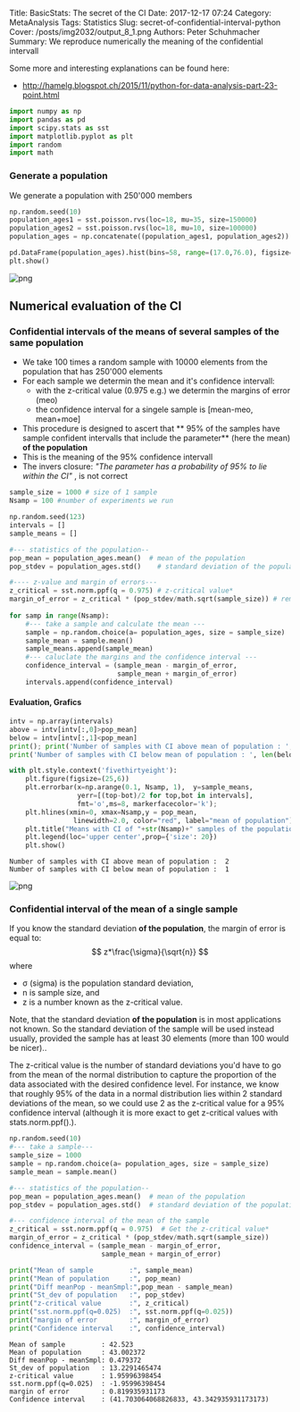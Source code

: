 Title: BasicStats: The secret of the CI
Date: 2017-12-17 07:24
Category: MetaAnalysis
Tags: Statistics
Slug: secret-of-confidential-interval-python
Cover: /posts/img2032/output_8_1.png
Authors: Peter Schuhmacher
Summary: We reproduce numerically the meaning of the confidential intervall

Some more and interesting explanations can be found here:
- http://hamelg.blogspot.ch/2015/11/python-for-data-analysis-part-23-point.html


```python
import numpy as np
import pandas as pd
import scipy.stats as sst
import matplotlib.pyplot as plt
import random
import math
```

### Generate a population
We generate a population with 250'000 members


```python
np.random.seed(10)
population_ages1 = sst.poisson.rvs(loc=18, mu=35, size=150000)
population_ages2 = sst.poisson.rvs(loc=18, mu=10, size=100000)
population_ages = np.concatenate((population_ages1, population_ages2))

pd.DataFrame(population_ages).hist(bins=58, range=(17.0,76.0), figsize=(15,6))
plt.show()
```

![png]({attach}img2032/output_4_0.png)


## Numerical evaluation of the CI
### Confidential intervals of the means of several samples of the same population

- We take 100 times a random sample with 10000 elements from the population that has 250'000 elements
- For each sample we determin the mean and it's confidence intervall:
    - with the z-critical value (0.975 e.g.) we determin the margins of error (meo)
    - the confidence interval for a singele sample is [mean-meo, mean+moe]
- This procedure is designed to ascert that ** 95% of the samples have sample confident intervalls that include the parameter** (here the mean) **of the population**
- This is the meaning of the 95% confidence intervall
- The invers closure: _"The parameter has a probability of 95% to lie within the CI"_ , is not correct



```python
sample_size = 1000 # size of 1 sample
Nsamp = 100 #number of experiments we run

np.random.seed(123)
intervals = []
sample_means = []

#--- statistics of the population--
pop_mean = population_ages.mean()  # mean of the population
pop_stdev = population_ages.std()    # standard deviation of the population

#---- z-value and margin of errors---
z_critical = sst.norm.ppf(q = 0.975) # z-critical value*    
margin_of_error = z_critical * (pop_stdev/math.sqrt(sample_size)) # remains constant !
    
for samp in range(Nsamp):
    #--- take a sample and calculate the mean ---
    sample = np.random.choice(a= population_ages, size = sample_size)
    sample_mean = sample.mean()
    sample_means.append(sample_mean)
    #--- caluclate the margins and the confidence interval ---
    confidence_interval = (sample_mean - margin_of_error,
                           sample_mean + margin_of_error)      
    intervals.append(confidence_interval)
```

#### Evaluation, Grafics


```python
intv = np.array(intervals)
above = intv[intv[:,0]>pop_mean]
below = intv[intv[:,1]<pop_mean]
print(); print('Number of samples with CI above mean of population : ', len(above))
print('Number of samples with CI below mean of population : ', len(below)); print()

with plt.style.context('fivethirtyeight'): 
    plt.figure(figsize=(25,6))
    plt.errorbar(x=np.arange(0.1, Nsamp, 1),  y=sample_means, 
                 yerr=[(top-bot)/2 for top,bot in intervals], 
                 fmt='o',ms=8, markerfacecolor='k');
    plt.hlines(xmin=0, xmax=Nsamp,y = pop_mean, 
                linewidth=2.0, color="red", label="mean of population");   
    plt.title("Means with CI of "+str(Nsamp)+" samples of the population", fontsize=25, fontweight='bold')
    plt.legend(loc='upper center',prop={'size': 20})
    plt.show()
```

    
    Number of samples with CI above mean of population :  2
    Number of samples with CI below mean of population :  1
    
    


![png]({attach}img2032/output_8_1.png)

### Confidential interval of the mean of a single sample

 If you know the standard deviation __of the population__, the margin of error is equal to:
$$
z*\frac{\sigma}{\sqrt{n}}
$$
where 
- σ (sigma) is the population standard deviation, 
- n is sample size, and 
- z is a number known as the z-critical value. 


Note, that the standard deviation __of the population__ is in most applications not known. So the standard deviation of the sample will be used instead usually, provided the sample has at least 30 elements (more than 100 would be nicer)..


The z-critical value is the number of standard deviations you'd have to go from the mean of the normal distribution to capture the proportion of the data associated with the desired confidence level. For instance, we know that roughly 95% of the data in a normal distribution lies within 2 standard deviations of the mean, so we could use 2 as the z-critical value for a 95% confidence interval (although it is more exact to get z-critical values with stats.norm.ppf().).


```python
np.random.seed(10)
#--- take a sample---
sample_size = 1000
sample = np.random.choice(a= population_ages, size = sample_size)
sample_mean = sample.mean()

#--- statistics of the population--
pop_mean = population_ages.mean()  # mean of the population
pop_stdev = population_ages.std()  # standard deviation of the population

#--- confidence interval of the mean of the sample
z_critical = sst.norm.ppf(q = 0.975)  # Get the z-critical value*                        
margin_of_error = z_critical * (pop_stdev/math.sqrt(sample_size))
confidence_interval = (sample_mean - margin_of_error,
                       sample_mean + margin_of_error)  

print("Mean of sample         :", sample_mean)
print("Mean of population     :", pop_mean)
print("Diff meanPop - meanSmpl:",pop_mean - sample_mean)
print("St_dev of population   :", pop_stdev)
print("z-critical value       :", z_critical)
print("sst.norm.ppf(q=0.025)  :", sst.norm.ppf(q=0.025))
print("margin of error        :", margin_of_error)
print("Confidence interval    :", confidence_interval)

```

    Mean of sample         : 42.523
    Mean of population     : 43.002372
    Diff meanPop - meanSmpl: 0.479372
    St_dev of population   : 13.2291465474
    z-critical value       : 1.95996398454
    sst.norm.ppf(q=0.025)  : -1.95996398454
    margin of error        : 0.819935931173
    Confidence interval    : (41.703064068826833, 43.342935931173173)
    
